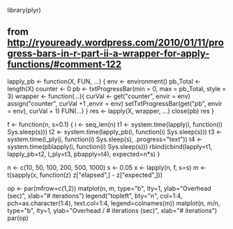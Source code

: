 library(plyr)
## from http://ryouready.wordpress.com/2010/01/11/progress-bars-in-r-part-ii-a-wrapper-for-apply-functions/#comment-122
lapply_pb <-
function(X, FUN, ...)
{
    env <- environment()
    pb_Total <- length(X)
    counter <- 0
    pb <- txtProgressBar(min = 0, max = pb_Total, style = 3)
    wrapper <- function(...){
        curVal <- get("counter", envir = env)
        assign("counter", curVal +1 ,envir = env)
        setTxtProgressBar(get("pb", envir = env), curVal + 1)
        FUN(...)
    }
    res <- lapply(X, wrapper, ...)
    close(pb)
    res
}


f <- function(n, s=0.1) {
    i <- seq_len(n)
    t1 <- system.time(lapply(i, function(i) Sys.sleep(s)))
    t2 <- system.time(lapply_pb(i, function(i) Sys.sleep(s)))
    t3 <- system.time(l_ply(i, function(i) Sys.sleep(s), .progress="text"))
    t4 <- system.time(pblapply(i, function(i) Sys.sleep(s)))
    rbind(cbind(lapply=t1, lapply_pb=t2, l_ply=t3, pbapply=t4), expected=n*s)
}

n <- c(10, 50, 100, 200, 500, 1000)
s <- 0.05
x <- lapply(n, f, s=s)
m <- t(sapply(x, function(z) z["elapsed",] - z["expected",]))


op <- par(mfrow=c(1,2))
matplot(n, m, type="b", lty=1, ylab="Overhead (sec)", xlab="# iterations")
legend("topleft", bty="n", col=1:4, pch=as.character(1:4), text.col=1:4,
    legend=colnames(m))
matplot(n, m/n, type="b", lty=1, ylab="Overhead / # iterations (sec)", xlab="# iterations")
par(op)


